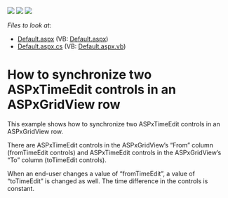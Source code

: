 <!-- default badges list -->
![](https://img.shields.io/endpoint?url=https://codecentral.devexpress.com/api/v1/VersionRange/128543178/13.1.5%2B)
[![](https://img.shields.io/badge/Open_in_DevExpress_Support_Center-FF7200?style=flat-square&logo=DevExpress&logoColor=white)](https://supportcenter.devexpress.com/ticket/details/E4318)
[![](https://img.shields.io/badge/📖_How_to_use_DevExpress_Examples-e9f6fc?style=flat-square)](https://docs.devexpress.com/GeneralInformation/403183)
<!-- default badges end -->
<!-- default file list -->
*Files to look at*:

* [Default.aspx](./CS/WebSite/Default.aspx) (VB: [Default.aspx](./VB/WebSite/Default.aspx))
* [Default.aspx.cs](./CS/WebSite/Default.aspx.cs) (VB: [Default.aspx.vb](./VB/WebSite/Default.aspx.vb))
<!-- default file list end -->
# How to synchronize two ASPxTimeEdit controls in an ASPxGridView row


<p>This example shows how to synchronize two ASPxTimeEdit controls in an ASPxGridView row.</p><p>There are ASPxTimeEdit controls in the ASPxGridView’s “From” column (fromTimeEdit controls) and ASPxTimeEdit controls in the ASPxGridView’s “To” column (toTimeEdit controls).</p><p>When an end-user changes a value of “fromTimeEdit”, a value of “toTimeEdit” is changed as well. The time difference in the controls is constant.</p>

<br/>


